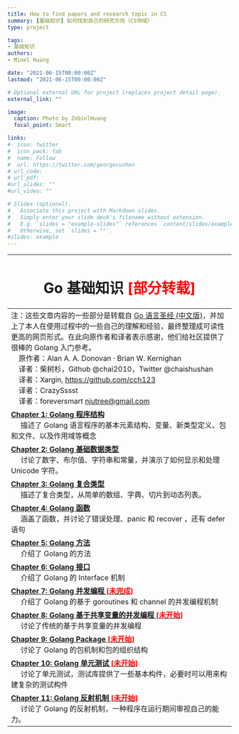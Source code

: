 ```yaml
---
title: How to find papers and research topic in CS
summary: [基础知识] 如何找到自己的研究方向（CS领域）
type: project

tags: 
- 基础知识
authors:
- Minel Huang

date: "2021-06-15T00:00:00Z"
lastmod: "2021-06-15T00:00:00Z"

# Optional external URL for project (replaces project detail page).
external_link: ""

image:
  caption: Photo by ZobinlHuang
  focal_point: Smart

links:
#- icon: twitter
#  icon_pack: fab
#  name: Follow
#  url: https://twitter.com/georgecushen
# url_code: 
# url_pdf: 
#url_slides: ""
#url_video: ""

# Slides (optional).
#   Associate this project with Markdown slides.
#   Simply enter your slide deck's filename without extension.
#   E.g. `slides = "example-slides"` references `content/slides/example-slides.md`.
#   Otherwise, set `slides = ""`.
#slides: example
---
```

<head>
<style>
    img{margin-left: 20px; margin-right: 20px;}
    p{margin-left: 15px; margin-right: 15px;}
    th{text-align:center;}
    td{text-align:center;}
    .div_learning_post{font-size: 16px; word-spacing:0px;}
    .div_indicate_source{font-size: 18px; word-spacing:0px; background-color: #E0E0E0;}
</style>
<!--支持网页公式显示-->    
<script type="text/javascript" src="https://cdn.mathjax.org/mathjax/latest/MathJax.js?config=AM_HTMLorMML-full"></script>
</head>

<body>

<div class="post_fs14_ws0">

|<div align="center"><h1><b>Go 基础知识 <font color="red">[部分转载]</font></b></h1></div>|
|:-|
|注：这些文章内容的一些部分是转载自 <a href="https://github.com/gopl-zh/gopl-zh.github.com">Go 语言圣经 (中文版)</a>，并加上了本人在使用过程中的一些自己的理解和经验，最终整理成可读性更高的网页形式。在此向原作者和译者表示感谢，他们给社区提供了很棒的 Golang 入门参考。<br>&nbsp;&nbsp;&nbsp;&nbsp;原作者：Alan A. A. Donovan · Brian W. Kernighan<br>&nbsp;&nbsp;&nbsp;&nbsp;译者：柴树杉，Github @chai2010，Twitter @chaishushan<br>&nbsp;&nbsp;&nbsp;&nbsp;译者：Xargin, https://github.com/cch123<br>&nbsp;&nbsp;&nbsp;&nbsp;译者：CrazySssst<br>&nbsp;&nbsp;&nbsp;&nbsp;译者：foreversmart njutree@gmail.com|
|[<b>Chapter 1: Golang 程序结构</b>](https://neth-lab.netlify.app/publication/21-06-13-Go_Basic_1_Basic_Concept/index.html) <br> &nbsp;&nbsp;&nbsp;&nbsp; 描述了 Golang 语言程序的基本元素结构、变量、新类型定义、包和文件、以及作用域等概念|
|[<b>Chapter 2: Golang 基础数据类型</b>](https://neth-lab.netlify.app/publication/21-06-13-Go_Basic_2_Basic_Data/index.html) <br> &nbsp;&nbsp;&nbsp;&nbsp; 讨论了数字、布尔值、字符串和常量，并演示了如何显示和处理 Unicode 字符。|
|[<b>Chapter 3: Golang 复合类型</b>](https://neth-lab.netlify.app/publication/21-06-13-Go_Basic_3_Compound_Type/index.html) <br> &nbsp;&nbsp;&nbsp;&nbsp; 描述了复合类型，从简单的数组、字典、切片到动态列表。|
|[<b>Chapter 4: Golang 函数</b>](https://neth-lab.netlify.app/publication/21-06-13-Go_Basic_4_Function/index.html) <br> &nbsp;&nbsp;&nbsp;&nbsp; 涵盖了函数，并讨论了错误处理、panic 和 recover ，还有 defer 语句|
|[<b>Chapter 5: Golang 方法</b>](https://neth-lab.netlify.app/publication/21-06-13-Go_Basic_5_Method/index.html) <br> &nbsp;&nbsp;&nbsp;&nbsp; 介绍了 Golang 的方法|
|[<b>Chapter 6: Golang 接口</b>](https://neth-lab.netlify.app/publication/21-06-13-Go_Basic_6_Interface/index.html) <br> &nbsp;&nbsp;&nbsp;&nbsp; 介绍了 Golang 的 Interface 机制|
|[<b>Chapter 7: Golang 并发编程 <font color="red">[未完成]</font></b>](https://neth-lab.netlify.app/publication/21-06-13-Go_Basic_7_Go_Routines/index.html) <br> &nbsp;&nbsp;&nbsp;&nbsp; 介绍了 Golang 的基于 goroutines 和 channel 的并发编程机制|
|[<b>Chapter 8: Golang 基于共享变量的并发编程 <font color="red">[未开始]</font></b>](https://neth-lab.netlify.app/publication/21-06-13-Go_Basic_8_Go_Shared_Variables/index.html) <br> &nbsp;&nbsp;&nbsp;&nbsp; 讨论了传统的基于共享变量的并发编程|
|[<b>Chapter 9: Golang Package <font color="red">[未开始]</font></b>](https://neth-lab.netlify.app/publication/21-06-13-Go_Basic_9_Go_Package/index.html) <br> &nbsp;&nbsp;&nbsp;&nbsp; 讨论了 Golang 的包机制和包的组织结构|
|[<b>Chapter 10: Golang 单元测试 <font color="red">[未开始]</font></b>](https://neth-lab.netlify.app/publication/21-06-13-Go_Basic_10_Unit_Test/index.html) <br> &nbsp;&nbsp;&nbsp;&nbsp; 讨论了单元测试，测试库提供了一些基本构件，必要时可以用来构建复杂的测试构件|
|[<b>Chapter 11: Golang 反射机制 <font color="red">[未开始]</font></b>](https://neth-lab.netlify.app/publication/21-06-13-Go_Basic_11_Reflection/index.html) <br> &nbsp;&nbsp;&nbsp;&nbsp; 讨论了 Golang 的反射机制，一种程序在运行期间审视自己的能力。|
</div>

</body>